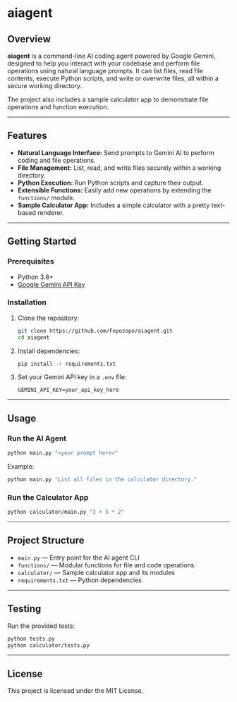 # aiagent

## Overview

**aiagent** is a command-line AI coding agent powered by Google Gemini, designed to help you interact with your codebase and perform file operations using natural language prompts. It can list files, read file contents, execute Python scripts, and write or overwrite files, all within a secure working directory.

The project also includes a sample calculator app to demonstrate file operations and function execution.

---

## Features

- **Natural Language Interface:** Send prompts to Gemini AI to perform coding and file operations.
- **File Management:** List, read, and write files securely within a working directory.
- **Python Execution:** Run Python scripts and capture their output.
- **Extensible Functions:** Easily add new operations by extending the `functions/` module.
- **Sample Calculator App:** Includes a simple calculator with a pretty text-based renderer.

---

## Getting Started

### Prerequisites

- Python 3.8+
- [Google Gemini API Key](https://ai.google.dev/)

### Installation

1. Clone the repository:
   ```bash
   git clone https://github.com/Fepozopo/aiagent.git
   cd aiagent
   ```
2. Install dependencies:
   ```bash
   pip install -r requirements.txt
   ```
3. Set your Gemini API key in a `.env` file:
   ```env
   GEMINI_API_KEY=your_api_key_here
   ```

---

## Usage

### Run the AI Agent

```bash
python main.py "<your prompt here>"
```

Example:
```bash
python main.py "List all files in the calculator directory."
```

### Run the Calculator App

```bash
python calculator/main.py "3 + 5 * 2"
```

---

## Project Structure

- `main.py` — Entry point for the AI agent CLI
- `functions/` — Modular functions for file and code operations
- `calculator/` — Sample calculator app and its modules
- `requirements.txt` — Python dependencies

---

## Testing

Run the provided tests:

```bash
python tests.py
python calculator/tests.py
```

---

## License

This project is licensed under the MIT License.